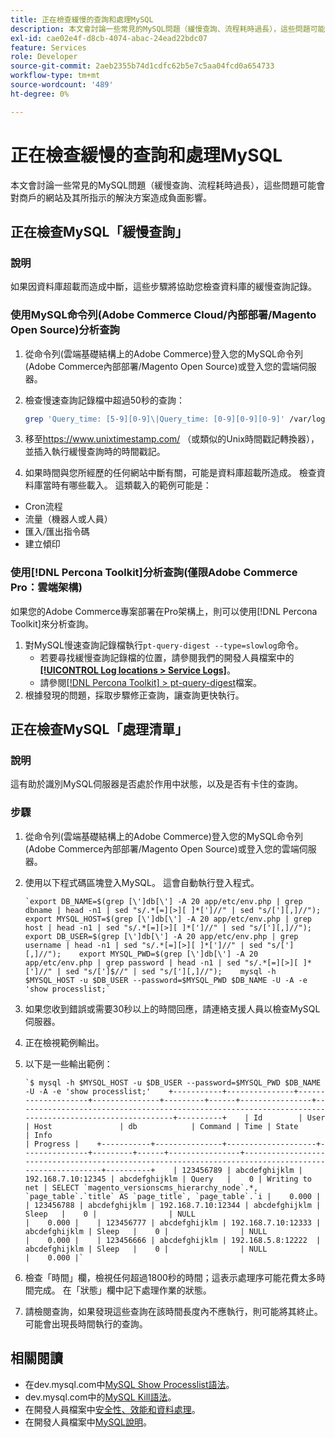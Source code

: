 ```yaml
---
title: 正在檢查緩慢的查詢和處理MySQL
description: 本文會討論一些常見的MySQL問題（緩慢查詢、流程耗時過長），這些問題可能會對商戶的網站及其所指示的解決方案造成負面影響。
exl-id: cae02e4f-d8cb-4074-abac-24ead22bdc07
feature: Services
role: Developer
source-git-commit: 2aeb2355b74d1cdfc62b5e7c5aa04fcd0a654733
workflow-type: tm+mt
source-wordcount: '489'
ht-degree: 0%

---
```


# 正在檢查緩慢的查詢和處理MySQL

本文會討論一些常見的MySQL問題（緩慢查詢、流程耗時過長），這些問題可能會對商戶的網站及其所指示的解決方案造成負面影響。

## 正在檢查MySQL「緩慢查詢」

### 說明

如果因資料庫超載而造成中斷，這些步驟將協助您檢查資料庫的緩慢查詢記錄。

### 使用MySQL命令列(Adobe Commerce Cloud/內部部署/Magento Open Source)分析查詢

1. 從命令列(雲端基礎結構上的Adobe Commerce)登入您的MySQL命令列(Adobe Commerce內部部署/Magento Open Source)或登入您的雲端伺服器。
1. 檢查慢速查詢記錄檔中超過50秒的查詢：

   ```bash
   grep 'Query_time: [5-9][0-9]\|Query_time: [0-9][0-9][0-9]' /var/log/mysql/mysql-slow.log -A 3
   ```

1. 移至<https://www.unixtimestamp.com/> （或類似的Unix時間戳記轉換器），並插入執行緩慢查詢時的時間戳記。
1. 如果時間與您所經歷的任何網站中斷有關，可能是資料庫超載所造成。 檢查資料庫當時有哪些載入。 這類載入的範例可能是：

* Cron流程
* 流量（機器人或人員）
* 匯入/匯出指令碼
* 建立傾印


### 使用[!DNL Percona Toolkit]分析查詢(僅限Adobe Commerce Pro：雲端架構)

如果您的Adobe Commerce專案部署在Pro架構上，則可以使用[!DNL Percona Toolkit]來分析查詢。

1. 對MySQL慢速查詢記錄檔執行`pt-query-digest --type=slowlog`命令。
   * 若要尋找緩慢查詢記錄檔的位置，請參閱我們的開發人員檔案中的&#x200B;**[[!UICONTROL Log locations > Service Logs]](https://experienceleague.adobe.com/docs/commerce-cloud-service/user-guide/develop/test/log-locations.html?lang=zh-Hant)**。
   * 請參閱[[!DNL Percona Toolkit] > pt-query-digest](https://www.percona.com/doc/percona-toolkit/LATEST/pt-query-digest.html#pt-query-digest)檔案。
1. 根據發現的問題，採取步驟修正查詢，讓查詢更快執行。

## 正在檢查MySQL「處理清單」

### 說明

這有助於識別MySQL伺服器是否處於作用中狀態，以及是否有卡住的查詢。

### 步驟

1. 從命令列(雲端基礎結構上的Adobe Commerce)登入您的MySQL命令列(Adobe Commerce內部部署/Magento Open Source)或登入您的雲端伺服器。
1. 使用以下程式碼區塊登入MySQL。 這會自動執行登入程式。

   ```MySQL
   `export DB_NAME=$(grep [\']db[\'] -A 20 app/etc/env.php | grep dbname | head -n1 | sed "s/.*[=][>][ ]*[']//" | sed "s/['][,]//");    export MYSQL_HOST=$(grep [\']db[\'] -A 20 app/etc/env.php | grep host | head -n1 | sed "s/.*[=][>][ ]*[']//" | sed "s/['][,]//");    export DB_USER=$(grep [\']db[\'] -A 20 app/etc/env.php | grep username | head -n1 | sed "s/.*[=][>][ ]*[']//" | sed "s/['][,]//");    export MYSQL_PWD=$(grep [\']db[\'] -A 20 app/etc/env.php | grep password | head -n1 | sed "s/.*[=][>][ ]*[']//" | sed "s/[']$//" | sed "s/['][,]//");    mysql -h $MYSQL_HOST -u $DB_USER --password=$MYSQL_PWD $DB_NAME -U -A -e 'show processlist;`
   ```

1. 如果您收到錯誤或需要30秒以上的時間回應，請連絡支援人員以檢查MySQL伺服器。
1. 正在檢視範例輸出。

1. 以下是一些輸出範例：

   ```MySQL
   `$ mysql -h $MYSQL_HOST -u $DB_USER --password=$MYSQL_PWD $DB_NAME -U -A -e 'show processlist;'    +-----------+---------------+--------------------+---------------+---------+------+----------------+------------------------------------------------------------------------------------------------------+----------+    | Id        | User          | Host               | db            | Command | Time | State          | Info                                                                                                 | Progress |    +-----------+---------------+--------------------+---------------+---------+------+----------------+------------------------------------------------------------------------------------------------------+----------+    | 123456789 | abcdefghijklm | 192.168.7.10:12345 | abcdefghijklm | Query   |    0 | Writing to net | SELECT `magento_versionscms_hierarchy_node`.*, `page_table`.`title` AS `page_title`, `page_table`.`i |    0.000 |    | 123456788 | abcdefghijklm | 192.168.7.10:12344 | abcdefghijklm | Sleep   |    0 |                | NULL                                                                                                 |    0.000 |    | 123456777 | abcdefghijklm | 192.168.7.10:12333 | abcdefghijklm | Sleep   |    0 |                | NULL                                                                                                 |    0.000 |    | 123456666 | abcdefghijklm | 192.168.5.8:12222  | abcdefghijklm | Sleep   |    0 |                | NULL                                                                                                 |    0.000 |`
   ```

1. 檢查「時間」欄，檢視任何超過1800秒的時間；這表示處理序可能花費太多時間完成。 在「狀態」欄中記下處理作業的狀態。
1. 請檢閱查詢，如果發現這些查詢在該時間長度內不應執行，則可能將其終止。 可能會出現長時間執行的查詢。


## 相關閱讀

* 在dev.mysql.com中[MySQL Show Processlist語法](https://dev.mysql.com/doc/refman/8.0/en/show-processlist.html)。
* dev.mysql.com中的[MySQL Kill語法](https://dev.mysql.com/doc/refman/8.0/en/kill.html)。
* 在開發人員檔案中[安全性、效能和資料處理](https://developer.adobe.com/commerce/php/best-practices/extensions/security/)。
* 在開發人員檔案中[MySQL說明](https://experienceleague.adobe.com/zh-hant/docs/commerce-operations/installation-guide/prerequisites/database-server/mysql)。
